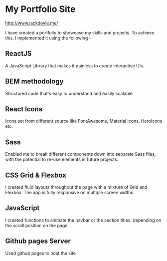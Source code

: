 # My Portfolio Site

http://www.jackdoyle.me/

I have created a portfolio to showcase my skills and projects. To achieve this, I implemented it using the following - 


## ReactJS
A JavaScript Library that makes it painless to create interactive UIs.


## BEM methodology 
Structured code that's easy to understand and easily scalable

## React Icons
Icons set from different source like FontAwesome, Material Icons, HeroIcons etc.

## Sass
Enabled me to break different components down into separate Sass files, with the potential to re-use elements in future projects.


## CSS Grid & Flexbox 
I created fluid layouts throughout the page with a mixture of Grid and Flexbox. The app is fully responsive on multiple screen widths.



## JavaScript
I created functions to animate the navbar or the section titles, depending on the scroll position on the page.


## Github pages Server
Used github pages to host the site
